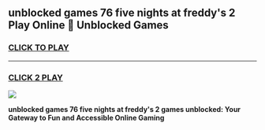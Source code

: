 
## unblocked games 76 five nights at freddy's 2 Play Online 👋 Unblocked Games
<h3>
<a href="https://premium.freeplayer.one?title=unblocked_games_76_five_nights_at_freddy's_2&ref=19F">CLICK TO PLAY</a></h3>
<hr>

<h3>
<a href="https://premium.freeplayer.one?title=unblocked_games_76_five_nights_at_freddy's_2&ref=19F">CLICK 2 PLAY</a>
  
</h3>

<a href="https://premium.freeplayer.one?title=unblocked_games_76_five_nights_at_freddy's_2&ref=19F"><img src="https://clearcache.store/games.png"></a>


**unblocked games 76 five nights at freddy's 2 games unblocked: Your Gateway to Fun and Accessible Online Gaming**
